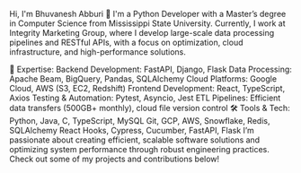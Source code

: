 Hi, I'm Bhuvanesh Abburi 👋
I'm a Python Developer with a Master’s degree in Computer Science from Mississippi State University. Currently, I work at Integrity Marketing Group, where I develop large-scale data processing pipelines and RESTful APIs, with a focus on optimization, cloud infrastructure, and high-performance solutions.

🚀 Expertise:
Backend Development: FastAPI, Django, Flask
Data Processing: Apache Beam, BigQuery, Pandas, SQLAlchemy
Cloud Platforms: Google Cloud, AWS (S3, EC2, Redshift)
Frontend Development: React, TypeScript, Axios
Testing & Automation: Pytest, Asyncio, Jest
ETL Pipelines: Efficient data transfers (500GB+ monthly), cloud file version control
🛠️ Tools & Tech:
Python, Java, C, TypeScript, MySQL
Git, GCP, AWS, Snowflake, Redis, SQLAlchemy
React Hooks, Cypress, Cucumber, FastAPI, Flask
I’m passionate about creating efficient, scalable software solutions and optimizing system performance through robust engineering practices. Check out some of my projects and contributions below!

